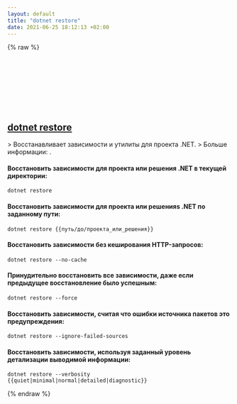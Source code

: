 ```yaml
---
layout: default
title: "dotnet restore"
date: 2021-06-25 18:12:13 +02:00
---
```

{% raw %}
<h2 id="dotnet-restore">
  <a href="/ru/common/dotnet-restore.html">dotnet restore</a> <a href="#dotnet-restore"><svg class="icon">
    <use href="/assets/images/unicode_sprite.svg#link" />
  </svg></a>
</h2>
> Восстанавливает зависимости и утилиты для проекта .NET.
> Больше информации: <https://docs.microsoft.com/dotnet/core/tools/dotnet-restore>.

#### Восстановить зависимости для проекта или решения .NET в текущей директории:
```shell
dotnet restore
```
#### Восстановить зависимости для проекта или решенияs .NET по заданному пути:
```shell
dotnet restore {{путь/до/проекта_или_решения}}
```
#### Восстановить зависимости без кеширования HTTP-запросов:
```shell
dotnet restore --no-cache
```
#### Принудительно восстановить все зависимости, даже если предыдущее восстановление было успешным:
```shell
dotnet restore --force
```
#### Восстановить зависимости, считая что ошибки источника пакетов это предупреждения:
```shell
dotnet restore --ignore-failed-sources
```
#### Восстановить зависимости, используя заданный уровень детализации выводимой информации:
```shell
dotnet restore --verbosity {{quiet|minimal|normal|detailed|diagnostic}}
```
{% endraw %}